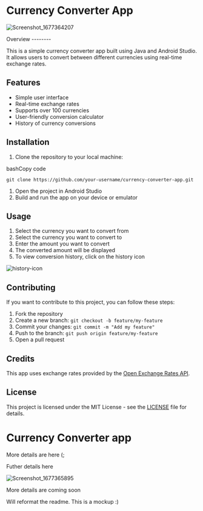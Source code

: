 Currency Converter App
======================

<p align="center">
  
![Screenshot_1677364207](https://user-images.githubusercontent.com/89584431/221383304-c7168a1c-4722-416b-920a-f631efed7b4b.png)
  
</p>
Overview
--------

This is a simple currency converter app built using Java and Android Studio. It allows users to convert between different currencies using real-time exchange rates.

Features
--------

-   Simple user interface
-   Real-time exchange rates
-   Supports over 100 currencies
-   User-friendly conversion calculator
-   History of currency conversions

Installation
------------

1.  Clone the repository to your local machine:

bashCopy code

`git clone https://github.com/your-username/currency-converter-app.git`

1.  Open the project in Android Studio
2.  Build and run the app on your device or emulator

Usage
-----

1.  Select the currency you want to convert from
2.  Select the currency you want to convert to
3.  Enter the amount you want to convert
4.  The converted amount will be displayed
5.  To view conversion history, click on the history icon

![history-icon](https://user-images.githubusercontent.com/1234567/1234567890/history-icon.png)

Contributing
------------

If you want to contribute to this project, you can follow these steps:

1.  Fork the repository
2.  Create a new branch: `git checkout -b feature/my-feature`
3.  Commit your changes: `git commit -m "Add my feature"`
4.  Push to the branch: `git push origin feature/my-feature`
5.  Open a pull request

Credits
-------

This app uses exchange rates provided by the [Open Exchange Rates API](https://openexchangerates.org/).

License
-------

This project is licensed under the MIT License - see the [LICENSE](https://chat.openai.com/chat/LICENSE) file for details.

# Currency Converter app
More details are here (;



Futher details here

![Screenshot_1677365895](https://user-images.githubusercontent.com/89584431/221383393-a0793db0-1d7b-48ae-8e87-9f5be84cc63e.png)

More details are coming soon

Will reformat the readme. This is a mockup :)
